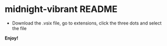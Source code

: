 # midnight-vibrant README

- Download the .vsix file, go to extensions, click the three dots and select the file

**Enjoy!**
